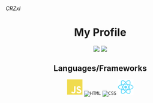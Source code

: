 <h6>CRZxl</h6>
<div style="display: inline_block" align="center">
  <h1> My Profile </h1>

  <img hight="170em" src="https://cheesits456-readme-stats.vercel.app/api?username=HiagoZucoloto&show_icons=false&theme=github_dark&include_all_commits=true&count_private=false&hide_title=false"/>
  <img height="170em" src="https://upload.wikimedia.org/wikipedia/commons/thumb/4/46/Kabbalistic_Tree_of_Life_%28Sephiroth%29_2.svg/170px-Kabbalistic_Tree_of_Life_%28Sephiroth%29_2.svg.png"/> 
</div>

<div style="display: inline_block" align="center">

<h2> Languages/Frameworks </h2>
  <code><img height="42" title="Javascript" src="https://raw.githubusercontent.com/devicons/devicon/master/icons/javascript/javascript-plain.svg"></code>
  <code><img height="42" title="HTML" src="https://cdn.jsdelivr.net/gh/devicons/devicon/icons/html5/html5-plain.svg"></code>
  <code><img height="42" title="CSS" src="https://cdn.jsdelivr.net/gh/devicons/devicon/icons/css3/css3-plain.svg"></code>
  <code><img height="42" title="React" src="https://github.com/devicons/devicon/blob/v2.15.1/icons/react/react-original.svg"></code>
  
</div>
